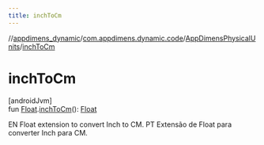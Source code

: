 ```yaml
---
title: inchToCm
---
```

//[appdimens_dynamic](../../../index.html)/[com.appdimens.dynamic.code](../index.html)/[AppDimensPhysicalUnits](index.html)/[inchToCm](inch-to-cm.html)



# inchToCm



[androidJvm]\
fun [Float](https://kotlinlang.org/api/core/kotlin-stdlib/kotlin/-float/index.html).[inchToCm](inch-to-cm.html)(): [Float](https://kotlinlang.org/api/core/kotlin-stdlib/kotlin/-float/index.html)



EN Float extension to convert Inch to CM. PT Extensão de Float para converter Inch para CM.



